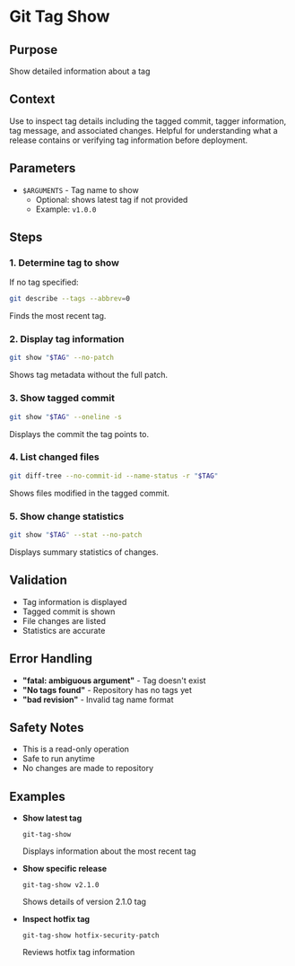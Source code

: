 # Git Tag Show

## Purpose
Show detailed information about a tag

## Context
Use to inspect tag details including the tagged commit, tagger information, tag message, and associated changes. Helpful for understanding what a release contains or verifying tag information before deployment.

## Parameters
- `$ARGUMENTS` - Tag name to show
  - Optional: shows latest tag if not provided
  - Example: `v1.0.0`

## Steps

### 1. Determine tag to show
If no tag specified:
```bash
git describe --tags --abbrev=0
```
Finds the most recent tag.

### 2. Display tag information
```bash
git show "$TAG" --no-patch
```
Shows tag metadata without the full patch.

### 3. Show tagged commit
```bash
git show "$TAG" --oneline -s
```
Displays the commit the tag points to.

### 4. List changed files
```bash
git diff-tree --no-commit-id --name-status -r "$TAG"
```
Shows files modified in the tagged commit.

### 5. Show change statistics
```bash
git show "$TAG" --stat --no-patch
```
Displays summary statistics of changes.

## Validation
- Tag information is displayed
- Tagged commit is shown
- File changes are listed
- Statistics are accurate

## Error Handling
- **"fatal: ambiguous argument"** - Tag doesn't exist
- **"No tags found"** - Repository has no tags yet
- **"bad revision"** - Invalid tag name format

## Safety Notes
- This is a read-only operation
- Safe to run anytime
- No changes are made to repository

## Examples
- **Show latest tag**
  ```
  git-tag-show
  ```
  Displays information about the most recent tag

- **Show specific release**
  ```
  git-tag-show v2.1.0
  ```
  Shows details of version 2.1.0 tag

- **Inspect hotfix tag**
  ```
  git-tag-show hotfix-security-patch
  ```
  Reviews hotfix tag information